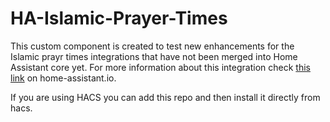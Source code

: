 # HA-Islamic-Prayer-Times

This custom component is created to test new enhancements for the Islamic prayr times integrations that have not been merged into Home Assistant core yet. For more information about this integration check [this link](https://www.home-assistant.io/integrations/islamic_prayer_times) on home-assistant.io.

If you are using HACS you can add this repo and then install it directly from hacs.
